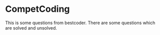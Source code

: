 # CompetCoding
This is some questions from bestcoder.
There are some questions which are solved and unsolved.
